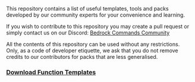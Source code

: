 This repository contains a list of useful templates, tools and packs developed by our community experts for your convenience and learning.

If you wish to contribute to this repository you may create a pull request or simply contact us on our Discord: [Bedrock Commands Community](https://discord.gg/SYstTYx5G5)

All the contents of this repository can be used without any restrictions. Only, as a code of developer etiquette, we ask that you do not remove credits to our contributors for packs that are less generalised.

### [Download Function Templates](https://github.com/BedrockCommands/developer-packs/blob/main/Function%20Templates/)
